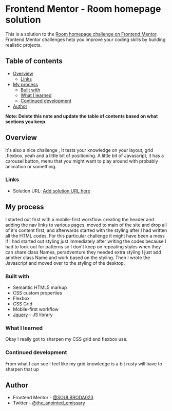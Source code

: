# Frontend Mentor - Room homepage solution

This is a solution to the [Room homepage challenge on Frontend Mentor](https://www.frontendmentor.io/challenges/room-homepage-BtdBY_ENq). Frontend Mentor challenges help you improve your coding skills by building realistic projects. 

## Table of contents

- [Overview](#overview)
  - [Links](#links)
- [My process](#my-process)
  - [Built with](#built-with)
  - [What I learned](#what-i-learned)
  - [Continued development](#continued-development)
- [Author](#author)


**Note: Delete this note and update the table of contents based on what sections you keep.**

## Overview
it's also a nice challenge , It tests your knowledge on your layout, grid ,flexbox, yeah and a little bit of positioning. A little bit of Javascript, it has a carousel button, menu that you might want to play around with probably animation or something.

### Links

- Solution URL: [Add solution URL here](https://soulroomhomepage.netlify.app)
## My process
I started out first with a mobile-first workflow. creating the header and adding the nav links to various pages,
moved to main of the site and drop all of it's content first, and afterwards started with the styling after I had written all the HTML codes. For this particular challenge it might have been a mess if I had started out styling just immediately after writing the codes because I had to look out for patterns so I don't keep on repeating styles when they can share class Names, peradventure they needed extra styling I just add another class Name and work based on the styling. Then I wrote the Javascript and moved over to  the styling of the desktop.
### Built with

- Semantic HTML5 markup
- CSS custom properties
- Flexbox
- CSS Grid
- Mobile-first workflow
- [Jquery](https://Jquery.org/) - JS library

### What I learned

Okay I really got to sharpen my CSS grid and flexbox use.

### Continued development
From what I can see I feel like my grid knowledge is a bit rusty will have to sharpen that up
## Author
- Frontend Mentor - [@SOULBRODA023](https://www.frontendmentor.io/profile/SOULBRODA023)
- Twitter - [@the_anointed_emissary](https://www.twitter.com/the_anointed_emissary)

